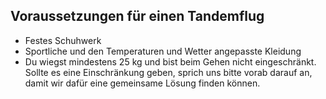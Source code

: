 ## Voraussetzungen für einen Tandemflug

* Festes Schuhwerk
* Sportliche und den Temperaturen und Wetter angepasste Kleidung
* Du wiegst mindestens 25 kg und bist beim Gehen nicht eingeschränkt. Sollte es eine Einschränkung geben, sprich uns bitte vorab darauf an, damit wir dafür eine gemeinsame Lösung finden können.
